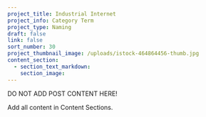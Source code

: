 ```yaml
---
project_title: Industrial Internet
project_info: Category Term
project_type: Naming
draft: false
link: false
sort_number: 30
project_thumbnail_image: /uploads/istock-464864456-thumb.jpg
content_section:
  - section_text_markdown:
    section_image:
---
```



DO NOT ADD POST CONTENT HERE!

Add all content in Content Sections.